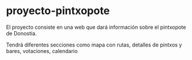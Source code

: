 proyecto-pintxopote
===================

El proyecto consiste en una web que dará información sobre el pintxopote de Donostia.

Tendrá diferentes secciones como mapa con rutas, detalles de pintxos y bares, votaciones, calendario
